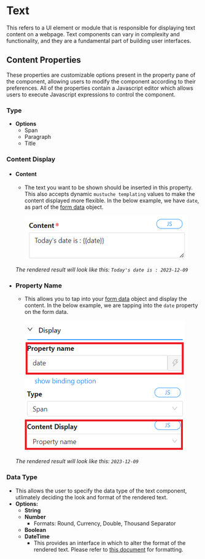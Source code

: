 # Text

This refers to a UI element or module that is responsible for displaying text content on a webpage. Text components can vary in complexity and functionality, and they are a fundamental part of building user interfaces.

## Content Properties

These properties are customizable options present in the property pane of the component, allowing users to modify the component according to their preferences. All of the properties contain a Javascript editor which allows users to execute Javascript expressions to control the component.

### Type

- **Options**
  - Span
  - Paragraph
  - Title

### Content Display

- #### Content

  - The text you want to be shown should be inserted in this property. This also accepts dynamic `mustuche templating` values to make the content displayed more flexible. In the below example, we have `date`, as part of the [form data](/docs/front-end-basics/configured-views/data-types/shesha-objects/data) object.

    ![Image](./images/text1.png)

  _The rendered result will look like this: `Today's date is : 2023-12-09`_

- ### Property Name

  - This allows you to tap into your [form data](/docs/front-end-basics/configured-views/data-types/shesha-objects/data) object and display the content. In the below example, we are tapping into the `date` property on the form data.

    ![Image](./images/text2.png)

  _The rendered result will look like this: `2023-12-09`_

### Data Type

- This allows the user to specify the data type of the text component, utlimately deciding the look and format of the rendered text.
- **Options:**
  - **String**
  - **Number**
    - Formats: Round, Currency, Double, Thousand Separator
  - **Boolean**
  - **DateTime**
    - This provides an interface in which to alter the format of the rendered text. Please refer to [this document](https://day.js.org/docs/en/display/format) for formatting.
